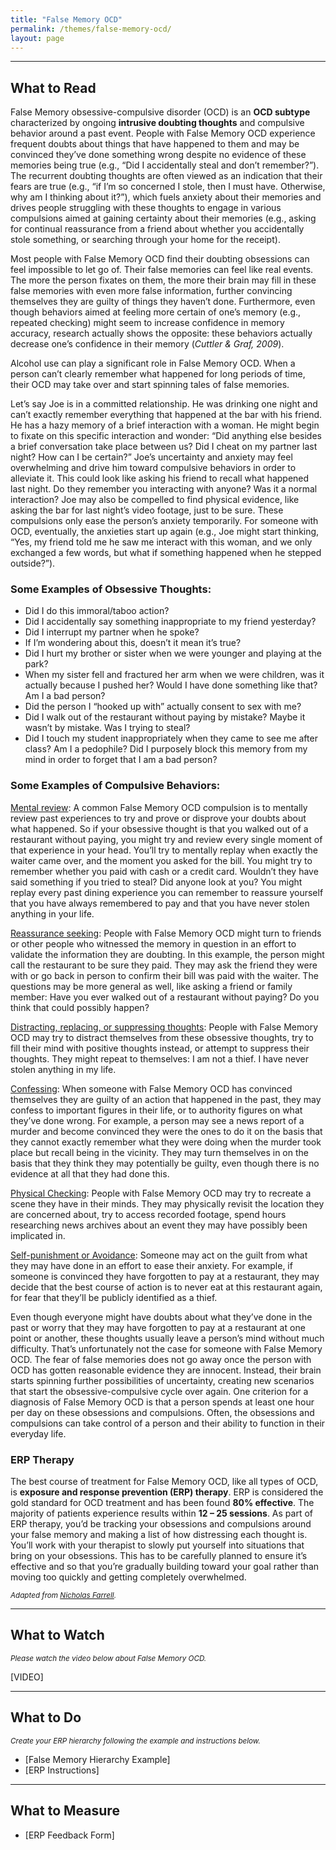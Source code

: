 ```yaml
---
title: "False Memory OCD"
permalink: /themes/false-memory-ocd/
layout: page
---
```

- - - -
## What to Read
False Memory obsessive-compulsive disorder (OCD) is an **OCD subtype** characterized by ongoing **intrusive doubting thoughts** and compulsive behavior around a past event. People with False Memory OCD experience frequent doubts about things that have happened to them and may be convinced they’ve done something wrong despite no evidence of these memories being true (e.g., “Did I accidentally steal and don’t remember?”). The recurrent doubting thoughts are often viewed as an indication that their fears are true (e.g., “if I’m so concerned I stole, then I must have. Otherwise, why am I thinking about it?”), which fuels anxiety about their memories and drives people struggling with these thoughts to engage in various compulsions aimed at gaining certainty about their memories (e.g., asking for continual reassurance from a friend about whether you accidentally stole something, or searching through your home for the receipt). 

Most people with False Memory OCD find their doubting obsessions can feel impossible to let go of. Their false memories can feel like real events. The more the person fixates on them, the more their brain may fill in these false memories with even more false information, further convincing themselves they are guilty of things they haven’t done. Furthermore, even though behaviors aimed at feeling more certain of one’s memory (e.g., repeated checking) might seem to increase confidence in memory accuracy, research actually shows the opposite: these behaviors actually decrease one’s confidence in their memory (*Cuttler & Graf, 2009*).

Alcohol use can play a significant role in False Memory OCD. When a person can’t clearly remember what happened for long periods of time, their OCD may take over and start spinning tales of false memories. 

Let’s say Joe is in a committed relationship. He was drinking one night and can’t exactly remember everything that happened at the bar with his friend. He has a hazy memory of a brief interaction with a woman. He might begin to fixate on this specific interaction and wonder: “Did anything else besides a brief conversation take place between us? Did I cheat on my partner last night? How can I be certain?” Joe’s uncertainty and anxiety may feel overwhelming and drive him toward compulsive behaviors in order to alleviate it. This could look like asking his friend to recall what happened last night. Do they remember you interacting with anyone? Was it a normal interaction? Joe may also be compelled to find physical evidence, like asking the bar for last night’s video footage, just to be sure. These compulsions only ease the person’s anxiety temporarily. For someone with OCD, eventually, the anxieties start up again (e.g., Joe might start thinking, “Yes, my friend told me he saw me interact with this woman, and we only exchanged a few words, but what if something happened when he stepped outside?”).

### Some Examples of Obsessive Thoughts:
- Did I do this immoral/taboo action?
- Did I accidentally say something inappropriate to my friend yesterday?
- Did I interrupt my partner when he spoke?
- If I’m wondering about this, doesn’t it mean it’s true?
- Did I hurt my brother or sister when we were younger and playing at the park?
- When my sister fell and fractured her arm when we were children, was it actually because I pushed her? Would I have done something like that? Am I a bad person?
- Did the person I “hooked up with” actually consent to sex with me?
- Did I walk out of the restaurant without paying by mistake? Maybe it wasn’t by mistake. Was I trying to steal?
- Did I touch my student inappropriately when they came to see me after class? Am I a pedophile? Did I purposely block this memory from my mind in order to forget that I am a bad person?

### Some Examples of Compulsive Behaviors:
<ins>Mental review</ins>: A common False Memory OCD compulsion is to mentally review past experiences to try and prove or disprove your doubts about what happened. So if your obsessive thought is that you walked out of a restaurant without paying, you might try and review every single moment of that experience in your head. You’ll try to mentally replay when exactly the waiter came over, and the moment you asked for the bill. You might try to remember whether you paid with cash or a credit card. Wouldn’t they have said something if you tried to steal? Did anyone look at you? You might replay every past dining experience you can remember to reassure yourself that you have always remembered to pay and that you have never stolen anything in your life.

<ins>Reassurance seeking</ins>: People with False Memory OCD might turn to friends or other people who witnessed the memory in question in an effort to validate the information they are doubting. In this example, the person might call the restaurant to be sure they paid. They may ask the friend they were with or go back in person to confirm their bill was paid with the waiter. The questions may be more general as well, like asking a friend or family member: Have you ever walked out of a restaurant without paying? Do you think that could possibly happen?

<ins>Distracting, replacing, or suppressing thoughts</ins>: People with False Memory OCD may try to distract themselves from these obsessive thoughts, try to fill their mind with positive thoughts instead, or attempt to suppress their thoughts. They might repeat to themselves: I am not a thief. I have never stolen anything in my life.

<ins>Confessing</ins>: When someone with False Memory OCD has convinced themselves they are guilty of an action that happened in the past, they may confess to important figures in their life, or to authority figures on what they’ve done wrong. For example, a person may see a news report of a murder and become convinced they were the ones to do it on the basis that they cannot exactly remember what they were doing when the murder took place but recall being in the vicinity. They may turn themselves in on the basis that they think they may potentially be guilty, even though there is no evidence at all that they had done this.

<ins>Physical Checking</ins>: People with False Memory OCD may try to recreate a scene they have in their minds. They may physically revisit the location they are concerned about, try to access recorded footage, spend hours researching news archives about an event they may have possibly been implicated in. 

<ins>Self-punishment or Avoidance</ins>: Someone may act on the guilt from what they may have done in an effort to ease their anxiety. For example, if someone is convinced they have forgotten to pay at a restaurant, they may decide that the best course of action is to never eat at this restaurant again, for fear that they’ll be publicly identified as a thief.

Even though everyone might have doubts about what they’ve done in the past or worry that they may have forgotten to pay at a restaurant at one point or another, these thoughts usually leave a person’s mind without much difficulty. That’s unfortunately not the case for someone with False Memory OCD. The fear of false memories does not go away once the person with OCD has gotten reasonable evidence they are innocent. Instead, their brain starts spinning further possibilities of uncertainty, creating new scenarios that start the obsessive-compulsive cycle over again. One criterion for a diagnosis of False Memory OCD is that a person spends at least one hour per day on these obsessions and compulsions. Often, the obsessions and compulsions can take control of a person and their ability to function in their everyday life. 

### ERP Therapy
The best course of treatment for False Memory OCD, like all types of OCD, is **exposure and response prevention (ERP) therapy**. ERP is considered the gold standard for OCD treatment and has been found **80% effective**. The majority of patients experience results within **12 – 25 sessions**. As part of ERP therapy, you’d be tracking your obsessions and compulsions around your false memory and making a list of how distressing each thought is. You’ll work with your therapist to slowly put yourself into situations that bring on your obsessions. This has to be carefully planned to ensure it’s effective and so that you’re gradually building toward your goal rather than moving too quickly and getting completely overwhelmed.

<sup>*Adapted from <ins>[Nicholas Farrell](https://www.treatmyocd.com/blog/false-memory-ocd)</ins>.*</sup>

- - - -

## What to Watch
<sup>*Please watch the video below about False Memory OCD.*</sup>

[VIDEO]

- - - -

## What to Do
<sup>*Create your ERP hierarchy following the example and instructions below.*</sup>

- [False Memory Hierarchy Example]
- [ERP Instructions]

- - - -

## What to Measure
- [ERP Feedback Form]

